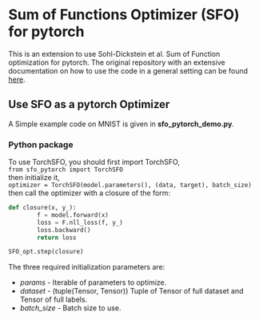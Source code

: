 Sum of Functions Optimizer (SFO) for pytorch
================================

This is an extension to use Sohl-Dickstein et al. Sum of Function optimization for pytorch. The original repository with an extensive documentation on how to use the code in a general setting can be found [here](https://github.com/Sohl-Dickstein/Sum-of-Functions-Optimizer).

## Use SFO as a pytorch Optimizer

A Simple example code on MNIST is given in **sfo_pytorch_demo.py**.

### Python package

To use TorchSFO, you should first import TorchSFO,  
`from sfo_pytorch import TorchSFO`  
then initialize it,    
`optimizer = TorchSFO(model.parameters(), (data, target), batch_size)`    
then call the optimizer with a closure of the form:

```python
def closure(x, y_):
        f = model.forward(x)
        loss = F.nll_loss(f, y_)
        loss.backward()
        return loss

SFO_opt.step(closure)
```


The three required initialization parameters are:    
- *params* - Iterable of parameters to optimize.
- *dataset* - (tuple(Tensor, Tensor)) Tuple of Tensor of full dataset and Tensor of full labels.
- *batch_size* - Batch size to use.
